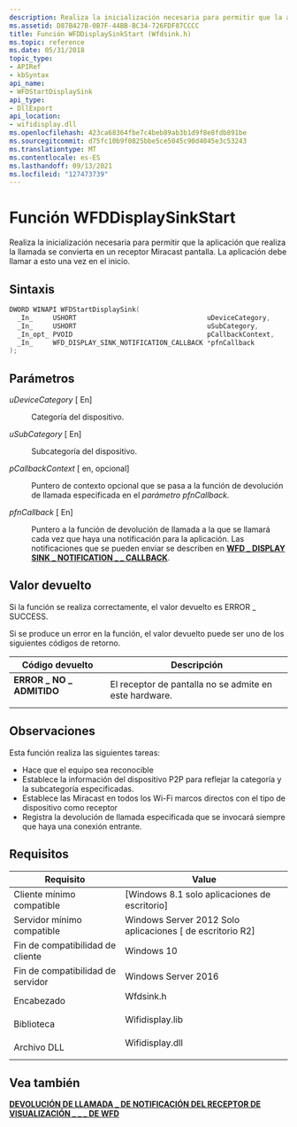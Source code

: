 ```yaml
---
description: Realiza la inicialización necesaria para permitir que la aplicación que realiza la llamada se convierta en un receptor Miracast pantalla.
ms.assetid: D87B427B-0B7F-44BB-BC34-726FDF87CCCC
title: Función WFDDisplaySinkStart (Wfdsink.h)
ms.topic: reference
ms.date: 05/31/2018
topic_type:
- APIRef
- kbSyntax
api_name:
- WFDStartDisplaySink
api_type:
- DllExport
api_location:
- wifidisplay.dll
ms.openlocfilehash: 423ca68364fbe7c4beb89ab3b1d9f8e8fdb891be
ms.sourcegitcommit: d75fc10b9f0825bbe5ce5045c90d4045e3c53243
ms.translationtype: MT
ms.contentlocale: es-ES
ms.lasthandoff: 09/13/2021
ms.locfileid: "127473739"
---
```

# <a name="wfddisplaysinkstart-function"></a>Función WFDDisplaySinkStart

Realiza la inicialización necesaria para permitir que la aplicación que realiza la llamada se convierta en un receptor Miracast pantalla. La aplicación debe llamar a esto una vez en el inicio.

## <a name="syntax"></a>Sintaxis


```C++
DWORD WINAPI WFDStartDisplaySink(
  _In_     USHORT                                 uDeviceCategory,
  _In_     USHORT                                 uSubCategory,
  _In_opt_ PVOID                                  pCallbackContext,
  _In_     WFD_DISPLAY_SINK_NOTIFICATION_CALLBACK *pfnCallback
);
```



## <a name="parameters"></a>Parámetros

<dl> <dt>

*uDeviceCategory* \[ En\]
</dt> <dd>

Categoría del dispositivo.

</dd> <dt>

*uSubCategory* \[ En\]
</dt> <dd>

Subcategoría del dispositivo.

</dd> <dt>

*pCallbackContext* \[ en, opcional\]
</dt> <dd>

Puntero de contexto opcional que se pasa a la función de devolución de llamada especificada en el *parámetro pfnCallback.*

</dd> <dt>

*pfnCallback* \[ En\]
</dt> <dd>

Puntero a la función de devolución de llamada a la que se llamará cada vez que haya una notificación para la aplicación. Las notificaciones que se pueden enviar se describen en [**WFD \_ DISPLAY SINK \_ NOTIFICATION \_ \_ CALLBACK**](wfd-display-sink-notification-callback.md).

</dd> </dl>

## <a name="return-value"></a>Valor devuelto

Si la función se realiza correctamente, el valor devuelto es ERROR \_ SUCCESS.

Si se produce un error en la función, el valor devuelto puede ser uno de los siguientes códigos de retorno.



| Código devuelto                                                                                          | Descripción                                                    |
|------------------------------------------------------------------------------------------------------|----------------------------------------------------------------|
| <dl> <dt>**ERROR \_ NO \_ ADMITIDO**</dt> </dl> | El receptor de pantalla no se admite en este hardware.<br/> |



 

## <a name="remarks"></a>Observaciones

Esta función realiza las siguientes tareas:

-   Hace que el equipo sea reconocible
-   Establece la información del dispositivo P2P para reflejar la categoría y la subcategoría especificadas.
-   Establece las Miracast en todos los Wi-Fi marcos directos con el tipo de dispositivo como receptor
-   Registra la devolución de llamada especificada que se invocará siempre que haya una conexión entrante.

## <a name="requirements"></a>Requisitos



| Requisito | Value |
|-------------------------------------|--------------------------------------------------------------------------------------------|
| Cliente mínimo compatible<br/> | \[Windows 8.1 solo aplicaciones de escritorio\]<br/>                                               |
| Servidor mínimo compatible<br/> | Windows Server 2012 Solo aplicaciones \[ de escritorio R2\]<br/>                                    |
| Fin de compatibilidad de cliente<br/>    | Windows 10<br/>                                                                      |
| Fin de compatibilidad de servidor<br/>    | Windows Server 2016<br/>                                                             |
| Encabezado<br/>                   | <dl> <dt>Wfdsink.h</dt> </dl>       |
| Biblioteca<br/>                  | <dl> <dt>Wifidisplay.lib</dt> </dl> |
| Archivo DLL<br/>                      | <dl> <dt>Wifidisplay.dll</dt> </dl> |



## <a name="see-also"></a>Vea también

<dl> <dt>

[**DEVOLUCIÓN DE LLAMADA \_ DE NOTIFICACIÓN DEL RECEPTOR DE VISUALIZACIÓN \_ \_ \_ DE WFD**](wfd-display-sink-notification-callback.md)
</dt> </dl>

 

 




